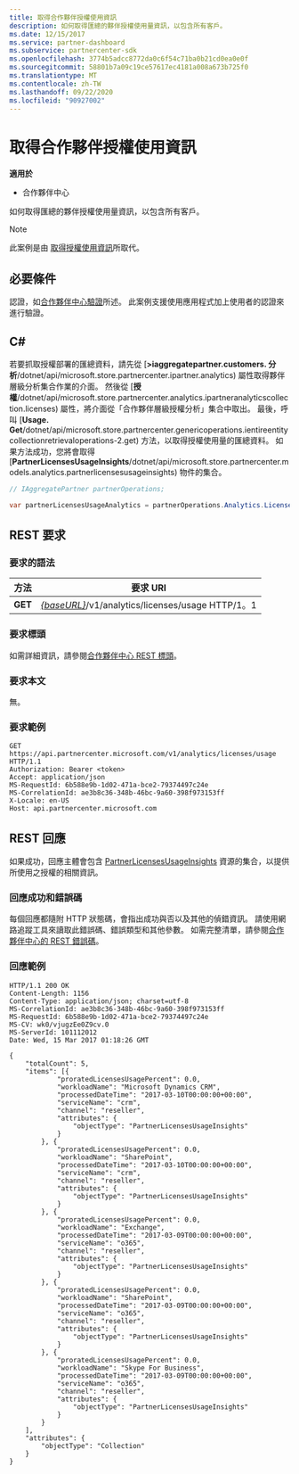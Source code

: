```yaml
---
title: 取得合作夥伴授權使用資訊
description: 如何取得匯總的夥伴授權使用量資訊，以包含所有客戶。
ms.date: 12/15/2017
ms.service: partner-dashboard
ms.subservice: partnercenter-sdk
ms.openlocfilehash: 3774b5adcc8772da0c6f54c71ba0b21cd0ea0e0f
ms.sourcegitcommit: 58801b7a09c19ce57617ec4181a008a673b725f0
ms.translationtype: MT
ms.contentlocale: zh-TW
ms.lasthandoff: 09/22/2020
ms.locfileid: "90927002"
---
```

# <a name="get-partner-licenses-usage-information"></a>取得合作夥伴授權使用資訊

**適用於**

- 合作夥伴中心

如何取得匯總的夥伴授權使用量資訊，以包含所有客戶。

> [!NOTE]
> 此案例是由 [取得授權使用資訊](get-licenses-usage-information.md)所取代。

## <a name="prerequisites"></a>必要條件

認證，如[合作夥伴中心驗證](partner-center-authentication.md)所述。 此案例支援使用應用程式加上使用者的認證來進行驗證。

## <a name="c"></a>C\#

若要抓取授權部署的匯總資料，請先從 [**>iaggregatepartner.customers. 分析**/dotnet/api/microsoft.store.partnercenter.ipartner.analytics) 屬性取得夥伴層級分析集合作業的介面。 然後從 [**授權**/dotnet/api/microsoft.store.partnercenter.analytics.ipartneranalyticscollection.licenses) 屬性，將介面從「合作夥伴層級授權分析」集合中取出。 最後，呼叫 [**Usage. Get**/dotnet/api/microsoft.store.partnercenter.genericoperations.ientireentitycollectionretrievaloperations-2.get) 方法，以取得授權使用量的匯總資料。 如果方法成功，您將會取得 [**PartnerLicensesUsageInsights**/dotnet/api/microsoft.store.partnercenter.models.analytics.partnerlicensesusageinsights) 物件的集合。

``` csharp
// IAggregatePartner partnerOperations;

var partnerLicensesUsageAnalytics = partnerOperations.Analytics.Licenses.Usage.Get();
```

## <a name="rest-request"></a>REST 要求

### <a name="request-syntax"></a>要求的語法

| 方法  | 要求 URI                                                                      |
|---------|----------------------------------------------------------------------------------|
| **GET** | [*{baseURL}*](partner-center-rest-urls.md)/v1/analytics/licenses/usage HTTP/1。1 |

### <a name="request-headers"></a>要求標頭

如需詳細資訊，請參閱[合作夥伴中心 REST 標頭](headers.md)。

### <a name="request-body"></a>要求本文

無。

### <a name="request-example"></a>要求範例

```http
GET https://api.partnercenter.microsoft.com/v1/analytics/licenses/usage HTTP/1.1
Authorization: Bearer <token>
Accept: application/json
MS-RequestId: 6b588e9b-1d02-471a-bce2-79374497c24e
MS-CorrelationId: ae3b8c36-348b-46bc-9a60-398f973153ff
X-Locale: en-US
Host: api.partnercenter.microsoft.com
```

## <a name="rest-response"></a>REST 回應

如果成功，回應主體會包含 [PartnerLicensesUsageInsights](analytics-resources.md#partnerlicensesusageinsights) 資源的集合，以提供所使用之授權的相關資訊。

### <a name="response-success-and-error-codes"></a>回應成功和錯誤碼

每個回應都隨附 HTTP 狀態碼，會指出成功與否以及其他的偵錯資訊。 請使用網路追蹤工具來讀取此錯誤碼、錯誤類型和其他參數。 如需完整清單，請參閱[合作夥伴中心的 REST 錯誤碼](error-codes.md)。

### <a name="response-example"></a>回應範例

```http
HTTP/1.1 200 OK
Content-Length: 1156
Content-Type: application/json; charset=utf-8
MS-CorrelationId: ae3b8c36-348b-46bc-9a60-398f973153ff
MS-RequestId: 6b588e9b-1d02-471a-bce2-79374497c24e
MS-CV: wk0/vjugzEe0Z9cv.0
MS-ServerId: 101112012
Date: Wed, 15 Mar 2017 01:18:26 GMT

{
    "totalCount": 5,
    "items": [{
            "proratedLicensesUsagePercent": 0.0,
            "workloadName": "Microsoft Dynamics CRM",
            "processedDateTime": "2017-03-10T00:00:00+00:00",
            "serviceName": "crm",
            "channel": "reseller",
            "attributes": {
                "objectType": "PartnerLicensesUsageInsights"
            }
        }, {
            "proratedLicensesUsagePercent": 0.0,
            "workloadName": "SharePoint",
            "processedDateTime": "2017-03-10T00:00:00+00:00",
            "serviceName": "crm",
            "channel": "reseller",
            "attributes": {
                "objectType": "PartnerLicensesUsageInsights"
            }
        }, {
            "proratedLicensesUsagePercent": 0.0,
            "workloadName": "Exchange",
            "processedDateTime": "2017-03-09T00:00:00+00:00",
            "serviceName": "o365",
            "channel": "reseller",
            "attributes": {
                "objectType": "PartnerLicensesUsageInsights"
            }
        }, {
            "proratedLicensesUsagePercent": 0.0,
            "workloadName": "SharePoint",
            "processedDateTime": "2017-03-09T00:00:00+00:00",
            "serviceName": "o365",
            "channel": "reseller",
            "attributes": {
                "objectType": "PartnerLicensesUsageInsights"
            }
        }, {
            "proratedLicensesUsagePercent": 0.0,
            "workloadName": "Skype For Business",
            "processedDateTime": "2017-03-09T00:00:00+00:00",
            "serviceName": "o365",
            "channel": "reseller",
            "attributes": {
                "objectType": "PartnerLicensesUsageInsights"
            }
        }
    ],
    "attributes": {
        "objectType": "Collection"
    }
}
```
